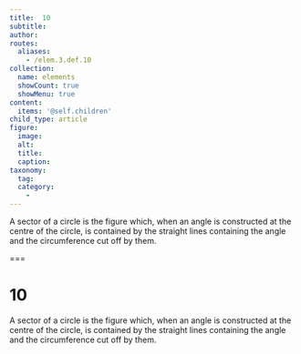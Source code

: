 ```yaml
---
title:  10
subtitle: 
author:
routes:
  aliases:
    - /elem.3.def.10
collection:
  name: elements
  showCount: true
  showMenu: true
content:
  items: '@self.children'
child_type: article
figure:
  image:
  alt:
  title:
  caption:
taxonomy:
  tag:
  category:
    - 
---
```


<p>A sector of a circle is the figure which, when an angle is constructed at the centre of the circle, is contained by the straight lines containing the angle and the circumference cut off by them.</p>

===

<h1>10</h1><pb n="2"/>
<p>A sector of a circle is the figure which, when an angle is constructed at the centre of the circle, is contained by the straight lines containing the angle and the circumference cut off by them.</p>
